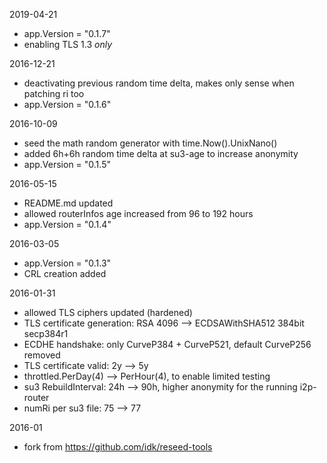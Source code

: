 2019-04-21
 * app.Version = "0.1.7"
 * enabling TLS 1.3 *only*

2016-12-21
 * deactivating previous random time delta, makes only sense when patching ri too
 * app.Version = "0.1.6"

2016-10-09
 * seed the math random generator with time.Now().UnixNano()
 * added 6h+6h random time delta at su3-age to increase anonymity
 * app.Version = "0.1.5"


2016-05-15
 * README.md updated
 * allowed routerInfos age increased from 96 to 192 hours
 * app.Version = "0.1.4"

2016-03-05
 * app.Version = "0.1.3"
 * CRL creation added

2016-01-31
 * allowed TLS ciphers updated (hardened)
 * TLS certificate generation: RSA 4096 --> ECDSAWithSHA512 384bit secp384r1
 * ECDHE handshake: only CurveP384 + CurveP521, default CurveP256 removed
 * TLS certificate valid: 2y --> 5y
 * throttled.PerDay(4) --> PerHour(4), to enable limited testing
 * su3 RebuildInterval: 24h --> 90h, higher anonymity for the running i2p-router
 * numRi per su3 file: 75 --> 77

2016-01
 * fork from https://github.com/idk/reseed-tools
